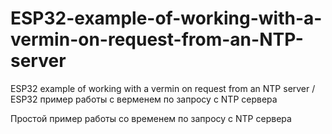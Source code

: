 # ESP32-example-of-working-with-a-vermin-on-request-from-an-NTP-server
ESP32 example of working with a vermin on request from an NTP server / ESP32 пример работы с верменем по запросу с NTP сервера

Простой пример работы со временем по запросу с NTP сервера
